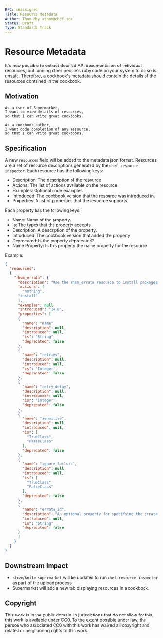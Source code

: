 ```yaml
---
RFC: unassigned
Title: Resource Metadata
Author: Thom May <thom@chef.io>
Status: Draft
Type: Standards Track
---
```


# Resource Metadata

It's now possible to extract detailed API documentation of individual
resources, but running other people's ruby code on your system to do so
is unsafe. Therefore, a cookbook's metadata should contain the details of
the resources contained in the cookbook.

## Motivation

    As a user of Supermarket,
    I want to view details of resources,
    so that I can write great cookbooks.

    As a cookbook author,
    I want code completion of any resource,
    so that I can write great cookbooks.

## Specification

A new `resources` field will be added to the metadata json format.
Resources are a set of resource descriptions generated by the
`chef-resource-inspector`. Each resource has the following keys:

* Description: The description of the resource
* Actions: The list of actions available on the resource
* Examples: Optional code examples
* Introduced: The cookbook version that the resource was introduced in.
* Properties: A list of properties that the resource supports.

Each property has the following keys:
* Name: Name of the property.
* Is: The types that the property accepts.
* Description: A description of the property.
* Introduced: The cookbook version that added the property
* Deprecated: Is the property deprecated?
* Name Property: Is this property the name property for the resource

Example:
```json
{
  "resources":
  {
    "rhsm_errata": {
      "description": "Use the rhsm_errata resource to install packages associated with a given Red Hat Subscription Manager Errata ID. This is helpful if packages to mitigate a single vulnerability must be installed on your hosts.",
      "actions": [
        "nothing",
      "install"
      ],
      "examples": null,
      "introduced": "14.0",
      "properties": [
      {
        "name": "name",
        "description": null,
        "introduced": null,
        "is": "String",
        "deprecated": false
      },
      {
        "name": "retries",
        "description": null,
        "introduced": null,
        "is": "Integer",
        "deprecated": false
      },
      {
        "name": "retry_delay",
        "description": null,
        "introduced": null,
        "is": "Integer",
        "deprecated": false
      },
      {
        "name": "sensitive",
        "description": null,
        "introduced": null,
        "is": [
          "TrueClass",
          "FalseClass"
        ],
        "deprecated": false
      },
      {
        "name": "ignore_failure",
        "description": null,
        "introduced": null,
        "is": [
          "TrueClass",
          "FalseClass"
        ],
        "deprecated": false
      },
      {
        "name": "errata_id",
        "description": "An optional property for specifying the errata ID if not using the resource's name.",
        "introduced": null,
        "is": "String",
        "deprecated": false
      }
      ]
    }
  }
}
```
## Downstream Impact

* `stove`/`knife supermarket` will be updated to run `chef-resource-inspector` as part of the upload process.
* Supermarket will add a new tab displaying resources in a cookbook.

## Copyright

This work is in the public domain. In jurisdictions that do not allow for this,
this work is available under CC0. To the extent possible under law, the person
who associated CC0 with this work has waived all copyright and related or
neighboring rights to this work.
